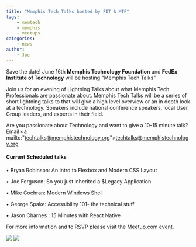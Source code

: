 ```yaml
---
title: "Memphis Tech Talks hosted by FIT & MTF"
tags:
    - memtech
    - memphis
    - meetups
categories:
    - news
author:
    - Joe
---
```


Save the date! June 16th <strong>Memphis Technology Foundation</strong> and <strong>FedEx Institute of Technology</strong> will be hosting "Memphis Tech Talks" 

Join us for an evening of Lightning Talks about what Memphis Tech Professionals are passionate about. Memphis Tech Talks will be a series of short lightning talks to that will give a high level overview or an in depth look at a technology. Speakers include national conference speakers, local User Group leaders, and experts in their field.

Are you passionate about Technology and want to give a 10-15 minute talk? Email <a mailto:"techtalks@memphistechnology.org">techtalks@memphistechnology.org</a>

<h4>Current Scheduled talks</h4>

• Bryan Robinson: An Intro to Flexbox and Modern CSS Layout

• Joe Ferguson: So you just inherited a $Legacy Application

• Mike Cochran: Modern Windows Shell
 
• George Spake: Accessibility 101- the technical stuff 
 
• Jason Charnes : 15 Minutes with React Native 
 
For more information and to RSVP please visit the <a href="http://www.meetup.com/memphis-technology-user-groups/events/230661746/" target="_blank">Meetup.com event</a>.

<img src="/themes/memtech/memtech-sculpin/css/img/MTF-Stacked-Badge.png">
<img src="/images/fit_logo.png">